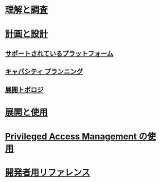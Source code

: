 # [理解と調査](/microsoft-identity-manager/understand-explore/microsoft-identity-manager-2016)
# [計画と設計](/microsoft-identity-manager/plan-design/microsoft-identity-manager-2016-supported-platforms)
## [サポートされているプラットフォーム](microsoft-identity-manager-2016-supported-platforms.md)
## [キャパシティ プランニング](capacity-planning-guide.md)
## [展開トポロジ](topology-considerations.md)
# [展開と使用](/microsoft-identity-manager/deploy-use/microsoft-identity-manager-deploy)
# [Privileged Access Management の使用](/microsoft-identity-manager/pam/privileged-identity-management-for-active-directory-domain-services)
# [開発者用リファレンス](/microsoft-identity-manager/reference/microsoft-identity-manager-2016-developer-reference)


<!--HONumber=Jun16_HO3-->


